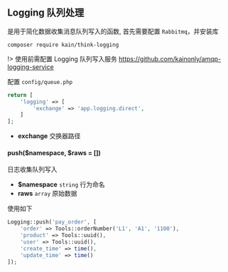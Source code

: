 ## Logging 队列处理

是用于简化数据收集消息队列写入的函数, 首先需要配置 `Rabbitmq`，并安装库

```shell
composer require kain/think-logging
```

!> 使用前需配置 Logging 队列写入服务 https://github.com/kainonly/amqp-logging-service

配置 `config/queue.php`

```php
return [
    'logging' => [
        'exchange' => 'app.logging.direct',
    ]
];
```

- **exchange** 交换器路径

#### push($namespace, $raws = [])

日志收集队列写入

- **$namespace** `string` 行为命名
- **raws** `array` 原始数据

使用如下

```php
Logging::push('pay_order', [
    'order' => Tools::orderNumber('L1', 'A1', '1100'),
    'product' => Tools::uuid(),
    'user' => Tools::uuid(),
    'create_time' => time(),
    'update_time' => time()
]);
```
